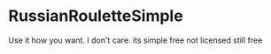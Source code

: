 # RussianRouletteSimple
Use it how you want. I don't care.
its simple 
free
not licensed
still free
